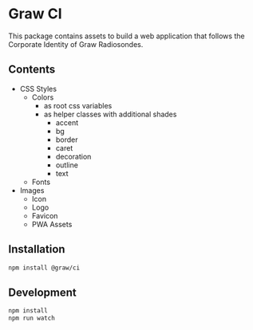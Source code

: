 # Graw CI

This package contains assets to build a web application that follows the Corporate Identity of Graw Radiosondes.

## Contents

- CSS Styles
    - Colors
        - as root css variables
        - as helper classes with additional shades
            - accent
            - bg
            - border
            - caret
            - decoration
            - outline
            - text
    - Fonts
- Images
    - Icon
    - Logo
    - Favicon
    - PWA Assets

## Installation

```bash
npm install @graw/ci
```

## Development

```bash
npm install
npm run watch
```
